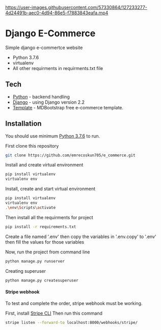 
https://user-images.githubusercontent.com/57330864/127233277-4d24491b-aec0-4d94-86e5-f7883843eafa.mp4

# Django E-Commerce

Simple django e-commertce website

- Python 3.7.6
- virtualenv
- All other requirments in requirments.txt file



## Tech


- [Python] - backend handling
- [Django] - using Django version 2.2
- [Template] - MDBootstrap free e-commerce template.


## Installation

You should use minimum [Python 3.7.6](https://docs.anaconda.com/anaconda/packages/py3.7_win-64/) to run.

First clone this repository

```sh
git clone https://github.com/emrecoskun705/e_commerce.git
```

Install and create virtual environment

```sh
pip install virtualenv
virtualenv env
```

Install, create and start virtual environment

```sh
pip install virtualenv
virtualenv env
.\env\Scripts\activate
```

Then install all the requirments for project

```sh
pip install -r requirements.txt
```

Create a file named '.env' then copy the variables in '.env.copy' to '.env' then fill the values for those variables

Now, run the project from command line
```sh
python manage.py runserver
```

Creating superuser
```sh
python manage.py createsuperuser
```

#### Stripe webhook

To test and complete the order, stripe webhook must be working.

First, install [Stripe CLI]
Then run this command
```sh
stripe listen --forward-to localhost:8000/webhooks/stripe/
```




   [Python]: https://www.python.org/downloads/release/python-370/
   [Django]: https://www.djangoproject.com/download/
   [Template]: https://mdbootstrap.com/freebies/jquery/e-commerce/
   [Stripe CLI]: https://stripe.com/docs/stripe-cli#install
  
